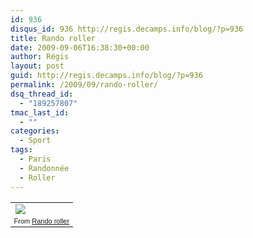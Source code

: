 ```yaml
---
id: 936
disqus_id: 936 http://regis.decamps.info/blog/?p=936
title: Rando roller
date: 2009-09-06T16:38:30+00:00
author: Régis
layout: post
guid: http://regis.decamps.info/blog/?p=936
permalink: /2009/09/rando-roller/
dsq_thread_id:
  - "189257807"
tmac_last_id:
  - ""
categories:
  - Sport
tags:
  - Paris
  - Randonnée
  - Roller
---
```

<table style="width:auto;">
  <tr>
    <td>
      <a href="http://picasaweb.google.com/lh/photo/wd0OYGBJFf_ahfHJ_sJrcw?authkey=Gv1sRgCJjlwtvyh9GskAE&#038;feat=embedwebsite"><img src="http://lh3.ggpht.com/_V9wavuJ6Kso/SrfH6GCz7qI/AAAAAAAAKEI/OphnIY5uVkE/s144/Photo-659.jpg" /></a>
    </td>
  </tr>
  
  <tr>
    <td style="font-family:arial,sans-serif; font-size:11px; text-align:right">
      From <a href="http://picasaweb.google.com/regis.decamps/RandoRoller?authkey=Gv1sRgCJjlwtvyh9GskAE&#038;feat=embedwebsite">Rando roller</a>
    </td>
  </tr>
</table>
